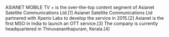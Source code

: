 ASIANET MOBILE TV + is the over-the-top content segment of Asianet Satellite Communications Ltd.[1] Asianet Satellite Communications Ltd partnered with Xperio Labs to develop the service in 2015.[2] Asianet is the first MSO in India to launch an OTT service.[3] The company is currently headquartered in Thiruvananthapuram, Kerala.[4]
